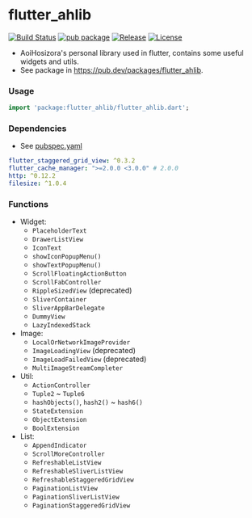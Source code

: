 # flutter_ahlib

[![Build Status](https://travis-ci.org/Aoi-hosizora/flutter_ahlib.svg?branch=master)](https://travis-ci.org/Aoi-hosizora/flutter_ahlib)
[![pub package](https://img.shields.io/pub/v/flutter_ahlib.svg)](https://pub.dev/packages/flutter_ahlib)
[![Release](https://img.shields.io/github/v/release/Aoi-hosizora/flutter_ahlib)](https://github.com/Aoi-hosizora/flutter_ahlib/releases)
[![License](https://img.shields.io/badge/license-mit-blue.svg)](./LICENSE)

+ AoiHosizora's personal library used in flutter, contains some useful widgets and utils.
+ See package in https://pub.dev/packages/flutter_ahlib.

### Usage

```dart
import 'package:flutter_ahlib/flutter_ahlib.dart';
```

### Dependencies

+ See [pubspec.yaml](./pubspec.yaml)

```yaml
flutter_staggered_grid_view: ^0.3.2
flutter_cache_manager: ">=2.0.0 <3.0.0" # 2.0.0
http: ^0.12.2
filesize: ^1.0.4
```

### Functions

+ Widget:
    + `PlaceholderText`
    + `DrawerListView`
    + `IconText`
    + `showIconPopupMenu()`
    + `showTextPopupMenu()`
    + `ScrollFloatingActionButton`
    + `ScrollFabController`
    + `RippleSizedView` (deprecated)
    + `SliverContainer`
    + `SliverAppBarDelegate`
    + `DummyView`
    + `LazyIndexedStack`
+ Image:
    + `LocalOrNetworkImageProvider`
    + `ImageLoadingView` (deprecated)
    + `ImageLoadFailedView` (deprecated)
    + `MultiImageStreamCompleter`
+ Util:
    + `ActionController`
    + `Tuple2` ~ `Tuple6`
    + `hashObjects()`, `hash2()` ~ `hash6()`
    + `StateExtension`
    + `ObjectExtension`
    + `BoolExtension`
+ List:
    + `AppendIndicator`
    + `ScrollMoreController`
    + `RefreshableListView`
    + `RefreshableSliverListView`
    + `RefreshableStaggeredGridView`
    + `PaginationListView`
    + `PaginationSliverListView`
    + `PaginationStaggeredGridView`
